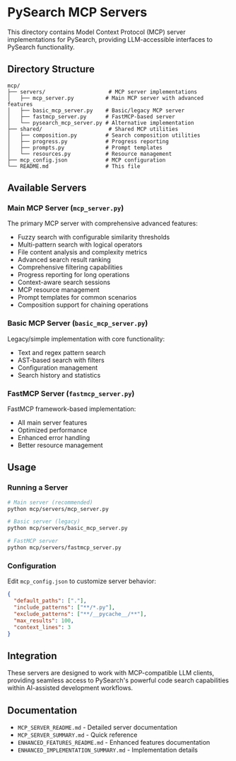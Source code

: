 # PySearch MCP Servers

This directory contains Model Context Protocol (MCP) server implementations for PySearch, providing LLM-accessible interfaces to PySearch functionality.

## Directory Structure

```
mcp/
├── servers/                    # MCP server implementations
│   ├── mcp_server.py          # Main MCP server with advanced features
│   ├── basic_mcp_server.py    # Basic/legacy MCP server
│   ├── fastmcp_server.py      # FastMCP-based server
│   └── pysearch_mcp_server.py # Alternative implementation
├── shared/                     # Shared MCP utilities
│   ├── composition.py         # Search composition utilities
│   ├── progress.py            # Progress reporting
│   ├── prompts.py             # Prompt templates
│   └── resources.py           # Resource management
├── mcp_config.json            # MCP configuration
└── README.md                  # This file
```

## Available Servers

### Main MCP Server (`mcp_server.py`)

The primary MCP server with comprehensive advanced features:

- Fuzzy search with configurable similarity thresholds
- Multi-pattern search with logical operators
- File content analysis and complexity metrics
- Advanced search result ranking
- Comprehensive filtering capabilities
- Progress reporting for long operations
- Context-aware search sessions
- MCP resource management
- Prompt templates for common scenarios
- Composition support for chaining operations

### Basic MCP Server (`basic_mcp_server.py`)

Legacy/simple implementation with core functionality:

- Text and regex pattern search
- AST-based search with filters
- Configuration management
- Search history and statistics

### FastMCP Server (`fastmcp_server.py`)

FastMCP framework-based implementation:

- All main server features
- Optimized performance
- Enhanced error handling
- Better resource management

## Usage

### Running a Server

```bash
# Main server (recommended)
python mcp/servers/mcp_server.py

# Basic server (legacy)
python mcp/servers/basic_mcp_server.py

# FastMCP server
python mcp/servers/fastmcp_server.py
```

### Configuration

Edit `mcp_config.json` to customize server behavior:

```json
{
  "default_paths": ["."],
  "include_patterns": ["**/*.py"],
  "exclude_patterns": ["**/__pycache__/**"],
  "max_results": 100,
  "context_lines": 3
}
```

## Integration

These servers are designed to work with MCP-compatible LLM clients, providing seamless access to PySearch's powerful code search capabilities within AI-assisted development workflows.

## Documentation

- `MCP_SERVER_README.md` - Detailed server documentation
- `MCP_SERVER_SUMMARY.md` - Quick reference
- `ENHANCED_FEATURES_README.md` - Enhanced features documentation
- `ENHANCED_IMPLEMENTATION_SUMMARY.md` - Implementation details
